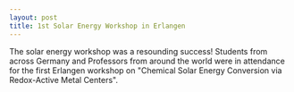 ```yaml
---
layout: post
title: 1st Solar Energy Workshop in Erlangen
---
```


The solar energy workshop was a resounding success! 
Students from across Germany and Professors from around the world were in attendance for the first Erlangen workshop on "Chemical Solar Energy Conversion via Redox-Active Metal Centers". 

